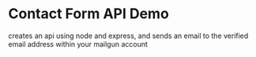# Contact Form API Demo

creates an api using node and express, and sends an email to the verified email address within your mailgun account
